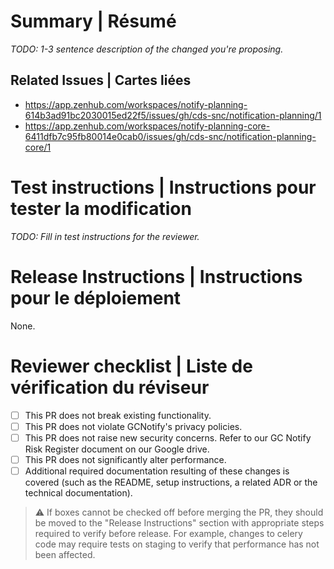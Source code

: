 # Summary | Résumé

_TODO: 1-3 sentence description of the changed you're proposing._

## Related Issues | Cartes liées

* https://app.zenhub.com/workspaces/notify-planning-614b3ad91bc2030015ed22f5/issues/gh/cds-snc/notification-planning/1
* https://app.zenhub.com/workspaces/notify-planning-core-6411dfb7c95fb80014e0cab0/issues/gh/cds-snc/notification-planning-core/1

# Test instructions | Instructions pour tester la modification

_TODO: Fill in test instructions for the reviewer._

# Release Instructions | Instructions pour le déploiement

None.

# Reviewer checklist | Liste de vérification du réviseur

- [ ] This PR does not break existing functionality.
- [ ] This PR does not violate GCNotify's privacy policies.
- [ ] This PR does not raise new security concerns. Refer to our GC Notify Risk Register document on our Google drive.
- [ ] This PR does not significantly alter performance.
- [ ] Additional required documentation resulting of these changes is covered (such as the README, setup instructions, a related ADR or the technical documentation).

> ⚠ If boxes cannot be checked off before merging the PR, they should be moved to the "Release Instructions" section with appropriate steps required to verify before release. For example, changes to celery code may require tests on staging to verify that performance has not been affected.
